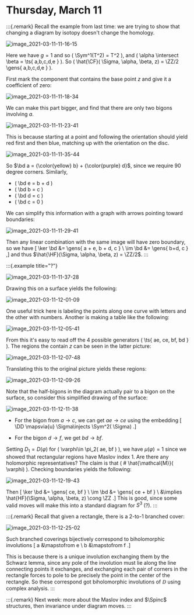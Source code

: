 # Thursday, March 11

:::{.remark}
Recall the example from last time: we are trying to show that changing a diagram by isotopy doesn't change the homology.

![image_2021-03-11-11-16-15](figures/image_2021-03-11-11-16-15.png)

Here we have $g=1$ and so \( \Sym^1(T^2) = T^2 \), and \( \alpha \intersect \beta = \ts{ a,b,c,d,e } \).
So \( \hat{\CF}( \Sigma, \alpha, \beta, z) = \ZZ/2 \gens{ a,b,c,d,e }  \).

First mark the component that contains the base point $z$ and give it a coefficient of zero:

![image_2021-03-11-11-18-34](figures/image_2021-03-11-11-18-34.png)

We can make this part bigger, and find that there are only two bigons involving $a$.

![image_2021-03-11-11-23-41](figures/image_2021-03-11-11-23-41.png)

This is because starting at a point and following the orientation should yield red first and then blue, matching up with the orientation on the disc.

![image_2021-03-11-11-35-44](figures/image_2021-03-11-11-35-44.png)

So $\bd a = {\color{yellow} b} + {\color{purple} d}$, since we require 90 degree corners.
Similarly, 

- \( \bd e = b + d \) 
- \( \bd b = c \) 
- \( \bd d = c \) 
- \( \bd c = 0 \) 

We can simplify this information with a graph with arrows pointing toward boundaries:

![image_2021-03-11-11-29-41](figures/image_2021-03-11-11-29-41.png)

Then any linear combination with the same image will have zero boundary, so we have
\[
\ker \bd &= \gens{ a + e, b + d, c } \\
\im \bd &= \gens{ b+d, c } 
,\]
and thus $\hat{\HF}(\Sigma, \alpha, \beta, z) = \ZZ/2$.
:::

:::{.example title="?"}

![image_2021-03-11-11-37-28](figures/image_2021-03-11-11-37-28.png)

Drawing this on a surface yields the following:

![image_2021-03-11-12-01-09](figures/image_2021-03-11-12-01-09.png)

One useful trick here is labeling the points along one curve with letters and the other with numbers.
Another is making a table like the following:

![image_2021-03-11-12-05-41](figures/image_2021-03-11-12-05-41.png)

From this it's easy to read off the 4 possible generators \( \ts{ ae, ce, bf, bd } \).
The regions the contain $z$ can be seen in the latter picture:

![image_2021-03-11-12-07-48](figures/image_2021-03-11-12-07-48.png)

Translating this to the original picture yields these regions:

![image_2021-03-11-12-09-26](figures/image_2021-03-11-12-09-26.png)

Note that the half-bigons in the diagram actually pair to a bigon on the surface, so consider this simplified drawing of the surface:

![image_2021-03-11-12-11-38](figures/image_2021-03-11-12-11-38.png)

- For the bigon from $a \to c$, we can get $ae\to ce$ using the embedding
\[
\DD \mapsvia{u} \Sigma\injects \Sym^2( \Sigma)
.\]

- For the bigon $d\to f$, we get $bd\to bf$.

Setting $D_1 = D( \varphi)$ for \( \varphi\in \pi_2( ae, bf ) \), we have $\mu( \varphi) = 1$ since we showed that rectangular regions have Maslov index 1.
Are there any holomorphic representatives?
The claim is that \( \# \hat{\mathcal{M}}( \varphi) \).
Checking boundaries yields the following:

![image_2021-03-11-12-19-43](figures/image_2021-03-11-12-19-43.png)

Then
\[
\ker \bd &= \gens{ ce, bf } \\ 
\im \bd &= \gens{ ce + bf } \\ 
&\implies \hat{HF}(\Sigma, \alpha, \beta, z) \cong \ZZ
.\]
This is good, since some valid moves will make this into a standard diagram for $S^3$ (?).
:::

:::{.remark}
Recall that given a rectangle, there is a 2-to-1 branched cover:

![image_2021-03-11-12-25-02](figures/image_2021-03-11-12-25-02.png)

Such branched coverings bijectively correspond to biholomorphic involutions
\[
a &\mapstofrom e \\
b &\mapstofrom f
.\]

This is because there is a unique involution exchanging them by the Schwarz lemma, since any pole of the involution must lie along the line connecting points it exchanges, and exchanging each pair of corners in the rectangle forces to pole to be precisely the point in the center of the rectangle.
So these correspond got biholomorphic involutions of $\DD$ using complex analysis.
:::

:::{.remark}
Next week: more about the Maslov index and $\Spinc$ structures, then invariance under diagram moves.
:::
